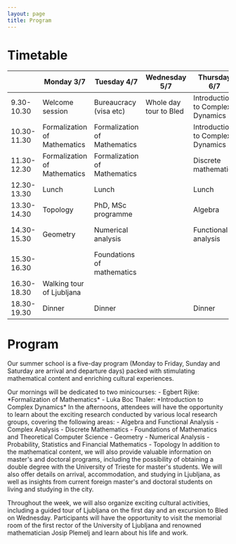 ```yaml
---
layout: page
title: Program
---
```


# Timetable

<table class="timetable">
  <thead>
    <tr>
      <th>&nbsp;</th>
      <th>Monday 3/7</th>
      <th>Tuesday 4/7</th>
      <th>Wednesday 5/7</th>
      <th>Thursday 6/7</th>
      <th>Friday 7/7</th>
    </tr>
  </thead>
  <tbody>
    <tr>
      <td>9.30-10.30</td>
      <td>Welcome session</td>
      <td class="info">Bureaucracy (visa etc)</td>
      <td>Whole day tour to Bled</td>
      <td class="minicourse">Introduction to Complex Dynamics</td>
      <td class="minicourse">Introduction to Complex Dynamics</td>
    </tr>
    <tr>
      <td>10.30-11.30</td>
      <td class="minicourse">Formalization of Mathematics</td>
      <td class="minicourse">Formalization of Mathematics</td>
      <td>&nbsp;</td>
      <td class="minicourse">Introduction to Complex Dynamics</td>
      <td class="minicourse">Introduction to Complex Dynamics</td>
    </tr>
    <tr>
      <td>11.30-12.30</td>
      <td class="minicourse">Formalization of Mathematics</td>
      <td class="minicourse">Formalization of Mathematics</td>
      <td>&nbsp;</td>
      <td class="researchgroup">Discrete mathematics</td>
      <td class="info">Talk with international students</td>
    </tr>
    <tr>
      <td>12.30-13.30</td>
      <td>Lunch</td>
      <td>Lunch</td>
      <td>&nbsp;</td>
      <td>Lunch</td>
      <td>Lunch</td>
    </tr>
    <tr>
      <td>13.30-14.30</td>
      <td class="researchgroup">Topology</td>
      <td class="info">PhD, MSc programme</td>
      <td>&nbsp;</td>
      <td class="researchgroup">Algebra</td>
      <td class="researchgroup">Complex analysis</td>
    </tr>
    <tr>
      <td>14.30-15.30</td>
      <td class="researchgroup">Geometry</td>
      <td class="researchgroup">Numerical analysis</td>
      <td>&nbsp;</td>
      <td class="researchgroup">Functional analysis</td>
      <td class="researchgroup">Probability and statistics</td>
    </tr>
    <tr>
      <td>15.30-16.30</td>
      <td>&nbsp;</td>
      <td class="researchgroup">Foundations of mathematics</td>
      <td>&nbsp;</td>
      <td>&nbsp;</td>
      <td>Goodbye session</td>
    </tr>
    <tr>
      <td>16.30-18.30</td>
      <td>Walking tour of Ljubljana</td>
      <td>&nbsp;</td>
      <td>&nbsp;</td>
      <td>&nbsp;</td>
      <td>&nbsp;</td>
    </tr>
    <tr>
      <td>18.30-19.30</td>
      <td>Dinner</td>
      <td>Dinner</td>
      <td>&nbsp;</td>
      <td>Dinner</td>
      <td>Dinner</td>
    </tr>
  </tbody>
</table>


# Program

Our summer school is a five-day program (Monday to Friday, Sunday and Saturday are arrival and departure days) packed with stimulating mathematical content and enriching cultural experiences.

<span class="minicourse">
Our mornings will be dedicated to two minicourses:
- Egbert Rijke: *Formalization of Mathematics*
- Luka Boc Thaler: *Introduction to Complex Dynamics*
</span>

<span class="researchgroup">
In the afternoons, attendees will have the opportunity to learn about the exciting research conducted by various local research groups, covering the following areas:
- Algebra and Functional Analysis
- Complex Analysis
- Discrete Mathematics
- Foundations of Mathematics and Theoretical Computer Science
- Geometry
- Numerical Analysis
- Probability, Statistics and Financial Mathematics
- Topology
</span>

<span class="info">
In addition to the mathematical content, we will also provide valuable information on master's and doctoral programs, including the possibility of obtaining a double degree with the University of Trieste for master's students. We will also offer details on arrival, accommodation, and studying in Ljubljana, as well as insights from current foreign master's and doctoral students on living and studying in the city.
</span>

Throughout the week, we will also organize exciting cultural activities, including a guided tour of Ljubljana on the first day and an excursion to Bled on Wednesday. Participants will have the opportunity to visit the memorial room of the first rector of the University of Ljubljana and renowned mathematician Josip Plemelj and learn about his life and work.
